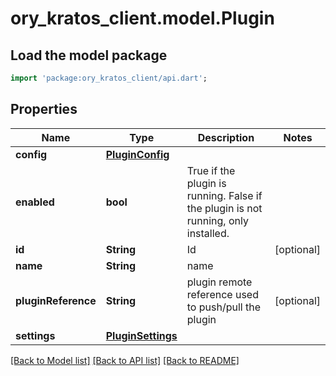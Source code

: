 # ory_kratos_client.model.Plugin

## Load the model package
```dart
import 'package:ory_kratos_client/api.dart';
```

## Properties
Name | Type | Description | Notes
------------ | ------------- | ------------- | -------------
**config** | [**PluginConfig**](PluginConfig.md) |  | 
**enabled** | **bool** | True if the plugin is running. False if the plugin is not running, only installed. | 
**id** | **String** | Id | [optional] 
**name** | **String** | name | 
**pluginReference** | **String** | plugin remote reference used to push/pull the plugin | [optional] 
**settings** | [**PluginSettings**](PluginSettings.md) |  | 

[[Back to Model list]](../README.md#documentation-for-models) [[Back to API list]](../README.md#documentation-for-api-endpoints) [[Back to README]](../README.md)


